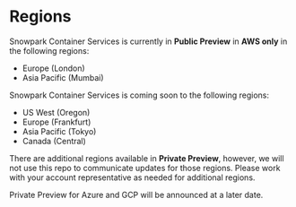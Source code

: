 # Regions

Snowpark Container Services is currently in **Public Preview** in **AWS only** in the following regions:
- Europe (London)
- Asia Pacific (Mumbai)

Snowpark Container Services is coming soon to the following regions:
- US West (Oregon)
- Europe (Frankfurt)
- Asia Pacific (Tokyo)
- Canada (Central)

There are additional regions available in **Private Preview**, however, we will not use this repo to communicate updates for those regions. Please work with your account representative as needed for additional regions.

Private Preview for Azure and GCP will be announced at a later date.